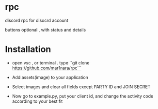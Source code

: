 # rpc

discord rpc for disocrd account

buttons optional , with status and details




# Installation

- open vsc , or terminal
    . type ``git clone https://github.com/mar1nara/rpc```

- Add assets(image) to your application

- Select images and clear all fields except PARTY ID and JOIN SECRET

- Now go to example.py, put your client id, and change the activity code according to your best fit
    

